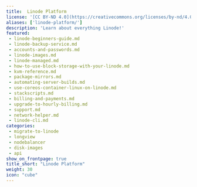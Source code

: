 ```yaml
---
title:  Linode Platform
license: '[CC BY-ND 4.0](https://creativecommons.org/licenses/by-nd/4.0)'
aliases: ['linode-platform/']
description: 'Learn about everything Linode!'
featured:
 - linode-beginners-guide.md
 - linode-backup-service.md
 - accounts-and-passwords.md
 - linode-images.md
 - linode-managed.md
 - how-to-use-block-storage-with-your-linode.md
 - kvm-reference.md
 - package-mirrors.md
 - automating-server-builds.md
 - use-coreos-container-linux-on-linode.md
 - stackscripts.md
 - billing-and-payments.md
 - upgrade-to-hourly-billing.md
 - support.md
 - network-helper.md
 - linode-cli.md
categories:
 - migrate-to-linode
 - longview
 - nodebalancer
 - disk-images
 - api
show_on_frontpage: true
title_short: "Linode Platform"
weight: 30
icon: "cube"
---
```

